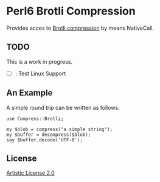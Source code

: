 # Perl6 Brotli Compression

Provides acces to [Brotli compression](https://github.com/google/brotli) by means NativeCall.  

## TODO

This is a work in progress.
- [ ] : Test Linux Support

## An Example

A simple round trip can be written as follows. 

```Perl6
use Compress::Brotli; 

my $blob = compress("a simple string");
my $buffer = decompress($blob);
say $buffer.decode('UTF-8');
```

## License

[Artistic License 2.0](http://www.perlfoundation.org/artistic_license_2_0)
